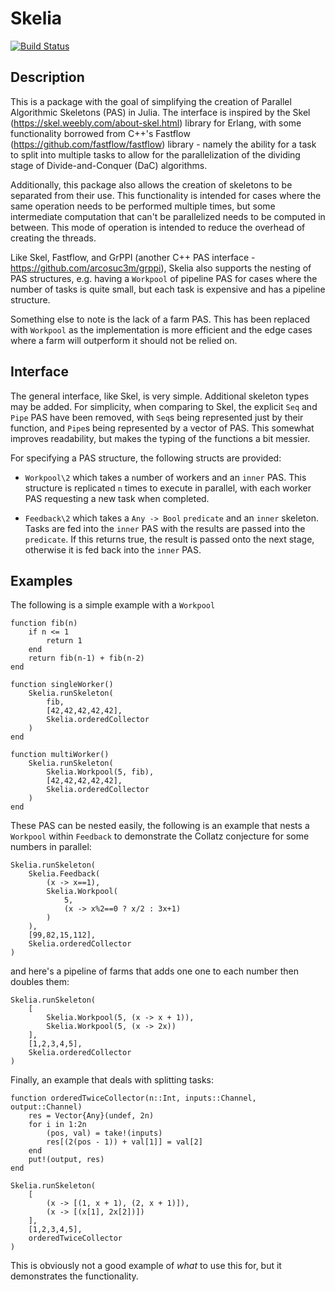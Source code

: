# Skelia

[![Build Status](https://github.com/test1932/Skelia.jl/actions/workflows/CI.yml/badge.svg?branch=master)](https://github.com/test1932/Skelia.jl/actions/workflows/CI.yml?query=branch%3Amaster)

## Description

This is a package with the goal of simplifying the creation of Parallel Algorithmic Skeletons (PAS) in Julia. The interface is inspired by the Skel (https://skel.weebly.com/about-skel.html) library for Erlang, with some functionality borrowed from C++'s Fastflow (https://github.com/fastflow/fastflow) library - namely the ability for a task to split into multiple tasks to allow for the parallelization of the dividing stage of Divide-and-Conquer (DaC) algorithms.

Additionally, this package also allows the creation of skeletons to be separated from their use. This functionality is intended for cases where the same operation needs to be performed multiple times, but some intermediate computation that can't be parallelized needs to be computed in between. This mode of operation is intended to reduce the overhead of creating the threads.

Like Skel, Fastflow, and GrPPI (another C++ PAS interface - https://github.com/arcosuc3m/grppi), Skelia also supports the nesting of PAS structures, e.g. having a `Workpool` of pipeline PAS for cases where the number of tasks is quite small, but each task is expensive and has a pipeline structure.

Something else to note is the lack of a farm PAS. This has been replaced with `Workpool` as the implementation is more efficient and the edge cases where a farm will outperform it should not be relied on.

## Interface

The general interface, like Skel, is very simple. Additional skeleton types may be added. For simplicity, when comparing to Skel, the explicit `Seq` and `Pipe` PAS have been removed, with `Seq`s being represented just by their function, and `Pipe`s being represented by a vector of PAS. This somewhat improves readability, but makes the typing of the functions a bit messier.

For specifying a PAS structure, the following structs are provided:

* `Workpool\2` which takes a `n`umber of workers and an `inner` PAS. This structure is replicated `n` times to execute in parallel, with each worker PAS requesting a new task when completed.

* `Feedback\2` which takes a `Any -> Bool` `predicate` and an `inner` skeleton. Tasks are fed into the `inner` PAS with the results are passed into the `predicate`. If this returns true, the result is passed onto the next stage, otherwise it is fed back into the `inner` PAS.

## Examples

The following is a simple example with a `Workpool`

```
function fib(n)
    if n <= 1
        return 1
    end
    return fib(n-1) + fib(n-2)
end

function singleWorker()
    Skelia.runSkeleton(
        fib, 
        [42,42,42,42,42], 
        Skelia.orderedCollector
    )
end

function multiWorker()
    Skelia.runSkeleton(
        Skelia.Workpool(5, fib), 
        [42,42,42,42,42], 
        Skelia.orderedCollector
    )
end
```

These PAS can be nested easily, the following is an example that nests a `Workpool` within `Feedback` to demonstrate the Collatz conjecture for some numbers in parallel:

```
Skelia.runSkeleton(
    Skelia.Feedback(
        (x -> x==1),
        Skelia.Workpool(
            5, 
            (x -> x%2==0 ? x/2 : 3x+1)
        )
    ), 
    [99,82,15,112],
    Skelia.orderedCollector
)
```

and here's a pipeline of farms that adds one one to each number then doubles them:

```
Skelia.runSkeleton(
    [
        Skelia.Workpool(5, (x -> x + 1)), 
        Skelia.Workpool(5, (x -> 2x))
    ], 
    [1,2,3,4,5], 
    Skelia.orderedCollector
)
```

Finally, an example that deals with splitting tasks:

```
function orderedTwiceCollector(n::Int, inputs::Channel, output::Channel)
    res = Vector{Any}(undef, 2n)
    for i in 1:2n
        (pos, val) = take!(inputs)
        res[(2(pos - 1)) + val[1]] = val[2]
    end
    put!(output, res)
end

Skelia.runSkeleton(
    [
        (x -> [(1, x + 1), (2, x + 1)]), 
        (x -> [(x[1], 2x[2])])
    ], 
    [1,2,3,4,5], 
    orderedTwiceCollector
)
```

This is obviously not a good example of *what* to use this for, but it demonstrates the functionality.